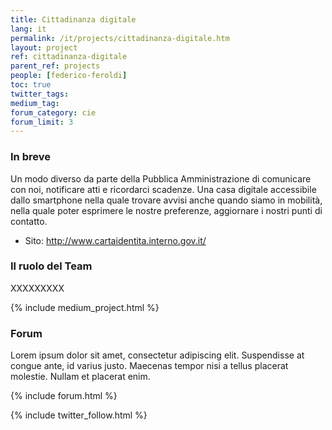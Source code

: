 ```yaml
---
title: Cittadinanza digitale
lang: it
permalink: /it/projects/cittadinanza-digitale.htm
layout: project
ref: cittadinanza-digitale
parent_ref: projects
people: [federico-feroldi]
toc: true
twitter_tags:
medium_tag:
forum_category: cie
forum_limit: 3
---
```


### In breve

Un modo diverso da parte della Pubblica Amministrazione di comunicare con noi, notificare atti e ricordarci scadenze. Una casa digitale accessibile dallo smartphone nella quale trovare avvisi anche quando siamo in mobilità, nella quale poter esprimere le nostre preferenze, aggiornare i nostri punti di contatto.  

* Sito: <http://www.cartaidentita.interno.gov.it/>


### Il ruolo del Team

XXXXXXXXX


{% include medium_project.html %}

### Forum 

Lorem ipsum dolor sit amet, consectetur adipiscing elit. Suspendisse at congue ante, id varius justo. Maecenas tempor nisi a tellus placerat molestie. Nullam et placerat enim. 

{% include forum.html %}

{% include twitter_follow.html %}



